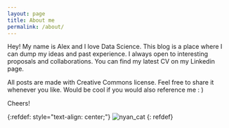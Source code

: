 ```yaml
---
layout: page
title: About me
permalink: /about/
---
```


Hey! My name is Alex and I love Data Science.
This blog is a place where I can dump my ideas and past experience. I always open to interesting proposals and collaborations.  You can find my latest CV on my Linkedin page.

All posts are made with Creative Commons license. Feel free to share it whenever you like. Would be cool if you would also reference me : )  

Cheers!

{:refdef: style="text-align: center;"}
![nyan_cat](https://media.giphy.com/media/sIIhZliB2McAo/giphy.gif)
{: refdef}
